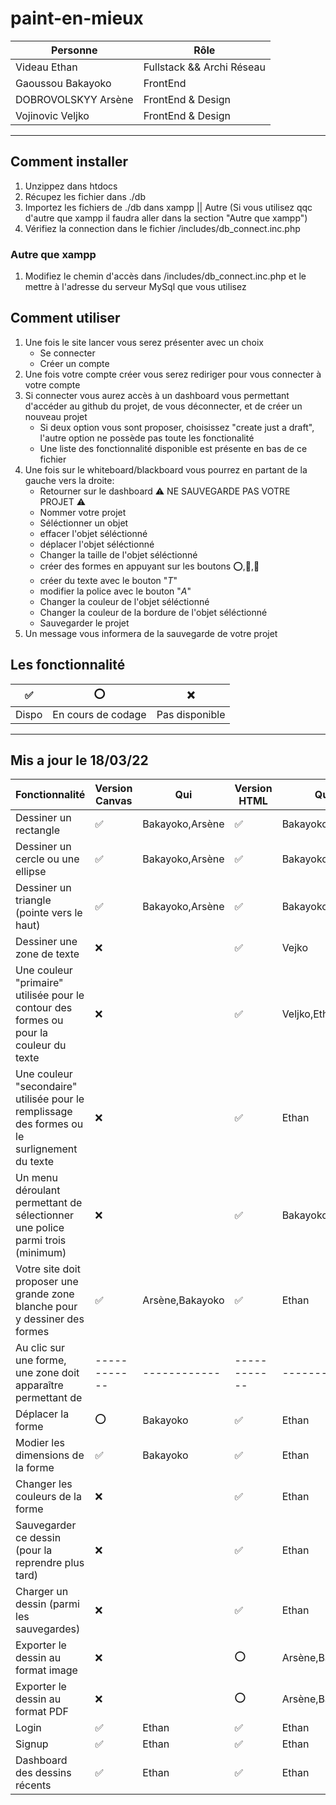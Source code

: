 # paint-en-mieux

| Personne            | Rôle                      |
| ------------------- | ------------------------- |
| Videau Ethan        | Fullstack && Archi Réseau |
| Gaoussou Bakayoko   | FrontEnd                  |
| DOBROVOLSKYY Arsène | FrontEnd & Design         |
| Vojinovic Veljko    | FrontEnd & Design         |

---

## Comment installer

1. Unzippez dans htdocs
2. Récupez les fichier dans ./db
3. Importez les fichiers de ./db dans xampp || Autre (Si vous utilisez qqc d'autre que xampp il faudra aller dans la section "Autre que xampp")
4. Vérifiez la connection dans le fichier /includes/db_connect.inc.php

### Autre que xampp

1. Modifiez le chemin d'accès dans /includes/db_connect.inc.php et le mettre à l'adresse du serveur MySql que vous utilisez

## Comment utiliser

1. Une fois le site lancer vous serez présenter avec un choix
   - Se connecter
   - Créer un compte
2. Une fois votre compte créer vous serez rediriger pour vous connecter à votre compte
3. Si connecter vous aurez accès à un dashboard vous permettant d'accéder au github du projet, de vous déconnecter, et de créer un nouveau projet
   - Si deux option vous sont proposer, choisissez "create just a draft", l'autre option ne possède pas toute les fonctionalité
   - Une liste des fonctionnalité disponible est présente en bas de ce fichier
4. Une fois sur le whiteboard/blackboard vous pourrez en partant de la gauche vers la droite:
   - Retourner sur le dashboard ⚠️ NE SAUVEGARDE PAS VOTRE PROJET ⚠️
   - Nommer votre projet
   - Séléctionner un objet
   - effacer l'objet séléctionné
   - déplacer l'objet séléctionné
   - Changer la taille de l'objet séléctionné
   - créer des formes en appuyant sur les boutons ⭕,🔺,🔲
   - créer du texte avec le bouton "_T_"
   - modifier la police avec le bouton "_A_"
   - Changer la couleur de l'objet séléctionné
   - Changer la couleur de la bordure de l'objet séléctionné
   - Sauvegarder le projet
5. Un message vous informera de la sauvegarde de votre projet

## Les fonctionnalité

| ✅    | ⭕                 | ❌             |
| ----- | ------------------ | -------------- |
| Dispo | En cours de codage | Pas disponible |

---

## Mis a jour le 18/03/22

| Fonctionnalité                                                                               | Version Canvas | Qui             | Version HTML | Qui             |
| -------------------------------------------------------------------------------------------- | -------------- | --------------- | ------------ | --------------- |
| Dessiner un rectangle                                                                        | ✅             | Bakayoko,Arsène | ✅           | Bakayoko,Arsène |
| Dessiner un cercle ou une ellipse                                                            | ✅             | Bakayoko,Arsène | ✅           | Bakayoko,Arsène |
| Dessiner un triangle (pointe vers le haut)                                                   | ✅             | Bakayoko,Arsène | ✅           | Bakayoko,Arsène |
| Dessiner une zone de texte                                                                   | ❌             |                 | ✅           | Vejko           |
| Une couleur "primaire" utilisée pour le contour des formes ou pour la couleur du texte       | ❌             |                 | ✅           | Veljko,Ethan    |
| Une couleur "secondaire" utilisée pour le remplissage des formes ou le surlignement du texte | ❌             |                 | ✅           | Ethan           |
| Un menu déroulant permettant de sélectionner une police parmi trois (minimum)                | ❌             |                 | ✅           | Bakayoko,Ethan  |
| Votre site doit proposer une grande zone blanche pour y dessiner des formes                  | ✅             | Arsène,Bakayoko | ✅           | Ethan           |
| Au clic sur une forme, une zone doit apparaître permettant de                                | ------------   | ------------    | ------------ | ------------    |
| Déplacer la forme                                                                            | ⭕             | Bakayoko        | ✅           | Ethan           |
| Modier les dimensions de la forme                                                            | ✅             | Bakayoko        | ✅           | Ethan           |
| Changer les couleurs de la forme                                                             | ❌             |                 | ✅           | Ethan           |
| Sauvegarder ce dessin (pour la reprendre plus tard)                                          | ❌             |                 | ✅           | Ethan           |
| Charger un dessin (parmi les sauvegardes)                                                    | ❌             |                 | ✅           | Ethan           |
| Exporter le dessin au format image                                                           | ❌             |                 | ⭕           | Arsène,Bakayoko |
| Exporter le dessin au format PDF                                                             | ❌             |                 | ⭕           | Arsène,Bakayoko |
| Login                                                                                        | ✅             | Ethan           | ✅           | Ethan           |
| Signup                                                                                       | ✅             | Ethan           | ✅           | Ethan           |
| Dashboard des dessins récents                                                                | ✅             | Ethan           | ✅           | Ethan           |
